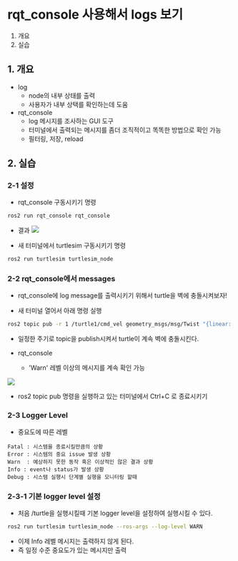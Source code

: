 # rqt_console 사용해서 logs 보기
1. 개요
2. 실습


## 1. 개요
* log
  * node의 내부 상태를 출력
  * 사용자가 내부 상택를 확인하는데 도움
* rqt_console
  * log 메시지를 조사하는 GUI 도구
  * 터미널에서 출력되는 메시지를 좀더 조직적이고 똑똑한 방법으로 확인 가능
  * 필터링, 저장, reload

## 2. 실습

### 2-1 설정
* rqt_console 구동시키기 명령
```bash
ros2 run rqt_console rqt_console
```

* 결과
![](https://docs.ros.org/en/foxy/_images/console.png)

* 새 터미널에서 turtlesim 구동시키기 명령
```bash
ros2 run turtlesim turtlesim_node
```

### 2-2 rqt_console에서 messages
* rqt_console에 log message를 출력시키기 위해서 turtle을 벽에 충돌시켜보자!
  
* 새 터미널 열어서 아래 명령 실행
```bash
ros2 topic pub -r 1 /turtle1/cmd_vel geometry_msgs/msg/Twist "{linear: {x: 2.0, y: 0.0, z: 0.0}, angular: {x: 0.0,y: 0.0,z: 0.0}}"
```
  * 일정한 주기로 topic을 publish시켜서 turtle이 계속 벽에 충돌시킨다. 

* rqt_console
  * 'Warn' 레벨 이상의 메시지를 계속 확인 가능

![](https://docs.ros.org/en/foxy/_images/warn.png)


* ros2 topic pub 명령을 실행하고 있는 터미널에서 Ctrl+C 로 종료시키기
  
### 2-3 Logger Level
* 중요도에 따른 레벨
```
Fatal : 시스템을 종료시킬만큼의 상황
Error : 시스템의 중요 issue 발생 상황
Warn  : 예상하지 못한 동작 혹은 이상적인 않은 결과 상황
Info : event나 status가 발생 상황
Debug : 시스템 실행시 단계별 실행을 모니터링 할때
```

### 2-3-1 기본 logger level 설정
* 처음 /turtle을 실행시킬때 기본 logger level을 설정하여 실행시킬 수 있다.

```bash
ros2 run turtlesim turtlesim_node --ros-args --log-level WARN
```
  * 이제 Info 레벨 메시지는 출력하지 않게 된다.
  * 즉 일정 수준 중요도가 있는 메시지만 출력


